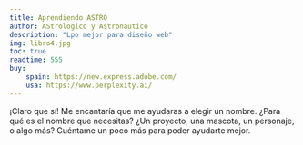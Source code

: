 ```yaml
---
title: Aprendiendo ASTRO
author: AStrologico y Astronautico
description: "Lpo mejor para diseño web"
img: libro4.jpg
toc: true
readtime: 555
buy:
    spain: https://new.express.adobe.com/
    usa: https://www.perplexity.ai/
---
```



¡Claro que sí! Me encantaría que me ayudaras a elegir un nombre. ¿Para qué es el nombre que necesitas? ¿Un proyecto, una mascota, un personaje, o algo más? Cuéntame un poco más para poder ayudarte mejor.